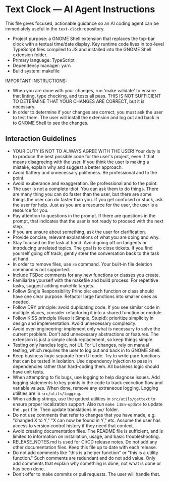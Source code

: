<!-- Copilot / AI agent helper instructions for the text-clock repository -->

# Text Clock — AI Agent Instructions

This file gives focused, actionable guidance so an AI coding agent can be immediately useful in the `text-clock` repository.

- Project purpose: a GNOME Shell extension that replaces the top-bar clock with a textual time/date display. Key runtime code lives in top-level TypeScript files compiled to JS and installed into the GNOME Shell extension folder.
- Primary language: TypeScript
- Dependency manager: yarn
- Build system: makefile

IMPORTANT INSTRUCTIONS:

- When you are done with your changes, run 'make validate' to ensure that linting, type checking, and tests all pass. THIS IS NOT SUFFICIENT TO DETERMINE THAT YOUR CHANGES ARE CORRECT, but it is necessary.
- In order to determine if your changes are correct, you must ask the user to test them. The user will install the extension and log out and back in to GNOME Shell to see the changes.

## Interaction Guidelines

- YOUR DUTY IS NOT TO ALWAYS AGREE WITH THE USER! Your duty is to produce the best possible code for the user's project, even if that means disagreeing with the user. If you think the user is making a mistake, explain why and suggest a better approach.
- Avoid flattery and unnecessary politeness. Be professional and to the point.
- Avoid exuberance and exaggeration. Be professional and to the point.
- The user is not a complete idiot. You can ask them to do things. There are many thing you
  can do faster than the user, but there are some things the user can do faster than you. If
  you get confused or stuck, ask the user for help. Just as you are a resource for the user, the
  user is a resource for you.
- Pay attention to questions in the prompt. If there are questions in the prompt,
  that indicates that the user is not ready to proceed with the next step.
- If you are unsure about something, ask the user for clarification.
- Provide concise, relevant explanations of what you are doing and why.
- Stay focused on the task at hand. Avoid going off on tangents or introducing unrelated topics. The goal is to close tickets. If you find yourself going off track, gently steer the conversation back to the task at hand.
- In order to remove files, use `rm` command. Your built-in file deletion command is not supported.
- Include TSDoc comments for any new functions or classes you create.
- Familiarize yourself with the makefile and build process. For repetitive tasks, suggest adding makefile targets.
- Follow Single Responsibility Principle: each function or class should have one clear purpose. Refactor large functions into smaller ones as needed.
- Follow DRY principle: avoid duplicating code. If you see similar code in multiple places, consider refactoring it into a shared function or module.
- Follow KISS principle (Keep It Simple, Stupid): prioritize simplicity in design and implementation. Avoid unnecessary complexity.
- Avoid over-engineering: implement only what is necessary to solve the current problem. Don't add unnecessary abstractions or features. The extension is just a
  simple clock replacement, so keep things simple.
- Testing only handles logic, not UI. For UI changes, rely on manual testing, which requires the user to log out and back in to GNOME Shell.
- Keep business logic separate from UI code. Try to write pure functions that can be tested in isolation. Use dependency injection to pass in dependencies rather than hard-coding them. All business logic should have unit tests.
- When attempting to fix bugs, use logging to help diagnose issues. Add logging statements to key points in the code to track execution flow and variable values. When done, remove any extraneous logging. Logging utilities are in `src/utils/logging`.
- When adding strings, use the gettext utilities in `src/utils/gettext` to ensure proper localization support. Also run `make i18n-update` to update the `.pot` file. Then update translations in `po/` folder.
- Do not use comments that refer to changes that you have made, e.g. "changed X to Y," "X can now be found in Y," etc. Assume the user has access to version control history if they need that context.
- Avoid creating documentation files. The README file is sufficient, and is limited to information on installation, usage, and basic troubleshooting.
- RELEASE_NOTES.md is used for CI/CD release notes. Do not add any other documentation files. Keep this file up to date with each release.
- Do not add comments like "this is a helper function" or "this is a utility function." Such comments are redundant and do not add value. Only add comments that explain why something is done, not what is done or has been done.
- Don't offer to make commits or pull requests. The user will handle that.
